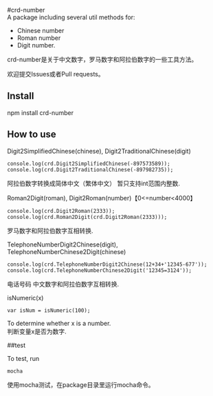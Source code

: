 #crd-number  
A package including several util methods for: 

* Chinese number
* Roman number
* Digit number.  

crd-number是关于中文数字，罗马数字和阿拉伯数字的一些工具方法。

欢迎提交Issues或者Pull requests。


## Install

npm install crd-number

## How to use

Digit2SimplifiedChinese(chinese), Digit2TraditionalChinese(digit)

```  
console.log(crd.Digit2SimplifiedChinese(-897573589));
console.log(crd.Digit2TraditionalChinese(-897982735));
```

阿拉伯数字转换成简体中文（繁体中文）
暂只支持int范围内整数.

Roman2Digit(roman), Digit2Roman(number)【0<=number<4000】

```
console.log(crd.Digit2Roman(2333));
console.log(crd.Roman2Digit(crd.Digit2Roman(2333)));
```
罗马数字和阿拉伯数字互相转换.

TelephoneNumberDigit2Chinese(digit), TelephoneNumberChinese2Digit(chinese)

```
console.log(crd.TelephoneNumberDigit2Chinese(12+34+'12345-677'));
console.log(crd.TelephoneNumberChinese2Digit('12345=3124'));
```

电话号码 中文数字和阿拉伯数字互相转换.

isNumeric(x)


```
var isNum = isNumeric(100);
```

To determine whether x is a number.  
判断变量x是否为数字.

##test

To test, run  
```
mocha
```

使用mocha测试，在package目录里运行mocha命令。
